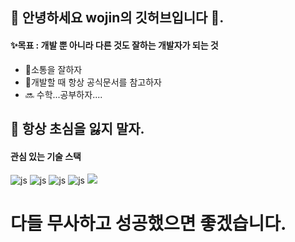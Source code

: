 ## 👋 안녕하세요 wojin의 깃허브입니다 👋.


#### ✨목표 : 개발 뿐 아니라 다른 것도 잘하는 개발자가 되는 것
- 🧦소통을 잘하자
- 🔆개발할 때 항상 공식문서를 참고하자
- 🔜 수학...공부하자....

## 🎒 항상 초심을 잃지 말자.
#### 관심 있는 기술 스택
![js](https://img.shields.io/badge/Spring-6DB33F?style=for-the-badge&logo=spring&logoColor=white)
![js](https://img.shields.io/badge/Java-ED8B00?style=for-the-badge&logo=openjdk&logoColor=white)
![js](https://img.shields.io/badge/Python-3776AB?style=for-the-badge&logo=python&logoColor=white)
![js](https://img.shields.io/badge/JavaScript-F7DF1E?style=for-the-badge&logo=JavaScript&logoColor=white)
<img src="https://img.shields.io/badge/Flutter-02569B?style=flat-square&logo=flutter&logoColor=white"/>

# 다들 무사하고 성공했으면 좋겠습니다.


